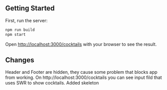 ## Getting Started

First, run the server:

```bash
npm run build
npm start
```

Open [http://localhost:3000/cocktails](http://localhost:3000/cocktails) with your browser to see the result.



## Changes
Header and Footer are hidden, they cause some problem that blocks app from working.
On http://localhost:3000/cocktails you can see input fild that uses SWR to show cocktails.
Added skeleton